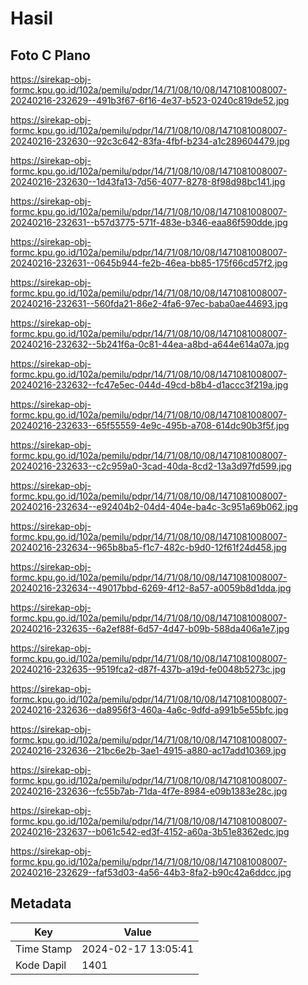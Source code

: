 # Hasil

## Foto C Plano

https://sirekap-obj-formc.kpu.go.id/102a/pemilu/pdpr/14/71/08/10/08/1471081008007-20240216-232629--491b3f67-6f16-4e37-b523-0240c819de52.jpg

https://sirekap-obj-formc.kpu.go.id/102a/pemilu/pdpr/14/71/08/10/08/1471081008007-20240216-232630--92c3c642-83fa-4fbf-b234-a1c289604479.jpg

https://sirekap-obj-formc.kpu.go.id/102a/pemilu/pdpr/14/71/08/10/08/1471081008007-20240216-232630--1d43fa13-7d56-4077-8278-8f98d98bc141.jpg

https://sirekap-obj-formc.kpu.go.id/102a/pemilu/pdpr/14/71/08/10/08/1471081008007-20240216-232631--b57d3775-571f-483e-b346-eaa86f590dde.jpg

https://sirekap-obj-formc.kpu.go.id/102a/pemilu/pdpr/14/71/08/10/08/1471081008007-20240216-232631--0645b944-fe2b-46ea-bb85-175f66cd57f2.jpg

https://sirekap-obj-formc.kpu.go.id/102a/pemilu/pdpr/14/71/08/10/08/1471081008007-20240216-232631--560fda21-86e2-4fa6-97ec-baba0ae44693.jpg

https://sirekap-obj-formc.kpu.go.id/102a/pemilu/pdpr/14/71/08/10/08/1471081008007-20240216-232632--5b241f6a-0c81-44ea-a8bd-a644e614a07a.jpg

https://sirekap-obj-formc.kpu.go.id/102a/pemilu/pdpr/14/71/08/10/08/1471081008007-20240216-232632--fc47e5ec-044d-49cd-b8b4-d1accc3f219a.jpg

https://sirekap-obj-formc.kpu.go.id/102a/pemilu/pdpr/14/71/08/10/08/1471081008007-20240216-232633--65f55559-4e9c-495b-a708-614dc90b3f5f.jpg

https://sirekap-obj-formc.kpu.go.id/102a/pemilu/pdpr/14/71/08/10/08/1471081008007-20240216-232633--c2c959a0-3cad-40da-8cd2-13a3d97fd599.jpg

https://sirekap-obj-formc.kpu.go.id/102a/pemilu/pdpr/14/71/08/10/08/1471081008007-20240216-232634--e92404b2-04d4-404e-ba4c-3c951a69b062.jpg

https://sirekap-obj-formc.kpu.go.id/102a/pemilu/pdpr/14/71/08/10/08/1471081008007-20240216-232634--965b8ba5-f1c7-482c-b9d0-12f61f24d458.jpg

https://sirekap-obj-formc.kpu.go.id/102a/pemilu/pdpr/14/71/08/10/08/1471081008007-20240216-232634--49017bbd-6269-4f12-8a57-a0059b8d1dda.jpg

https://sirekap-obj-formc.kpu.go.id/102a/pemilu/pdpr/14/71/08/10/08/1471081008007-20240216-232635--6a2ef88f-6d57-4d47-b09b-588da406a1e7.jpg

https://sirekap-obj-formc.kpu.go.id/102a/pemilu/pdpr/14/71/08/10/08/1471081008007-20240216-232635--9519fca2-d87f-437b-a19d-fe0048b5273c.jpg

https://sirekap-obj-formc.kpu.go.id/102a/pemilu/pdpr/14/71/08/10/08/1471081008007-20240216-232636--da8956f3-460a-4a6c-9dfd-a991b5e55bfc.jpg

https://sirekap-obj-formc.kpu.go.id/102a/pemilu/pdpr/14/71/08/10/08/1471081008007-20240216-232636--21bc6e2b-3ae1-4915-a880-ac17add10369.jpg

https://sirekap-obj-formc.kpu.go.id/102a/pemilu/pdpr/14/71/08/10/08/1471081008007-20240216-232636--fc55b7ab-71da-4f7e-8984-e09b1383e28c.jpg

https://sirekap-obj-formc.kpu.go.id/102a/pemilu/pdpr/14/71/08/10/08/1471081008007-20240216-232637--b061c542-ed3f-4152-a60a-3b51e8362edc.jpg

https://sirekap-obj-formc.kpu.go.id/102a/pemilu/pdpr/14/71/08/10/08/1471081008007-20240216-232629--faf53d03-4a56-44b3-8fa2-b90c42a6ddcc.jpg


## Metadata

| Key        | Value               |
| ---------- | ------------------- |
| Time Stamp | 2024-02-17 13:05:41 |
| Kode Dapil | 1401                |



